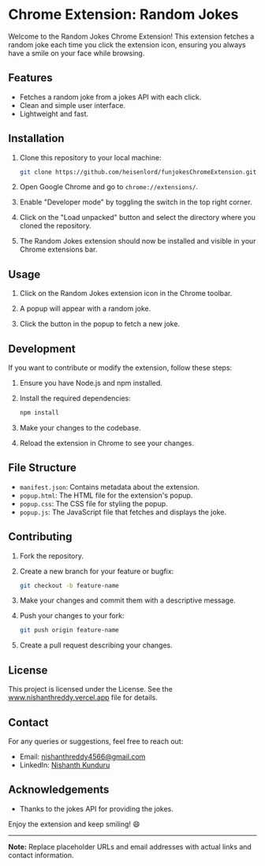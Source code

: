 # Chrome Extension: Random Jokes

Welcome to the Random Jokes Chrome Extension! This extension fetches a random joke each time you click the extension icon, ensuring you always have a smile on your face while browsing.

## Features

- Fetches a random joke from a jokes API with each click.
- Clean and simple user interface.
- Lightweight and fast.

## Installation

1. Clone this repository to your local machine:

    ```bash
    git clone https://github.com/heisenlord/funjokesChromeExtension.git
    ```

2. Open Google Chrome and go to `chrome://extensions/`.

3. Enable "Developer mode" by toggling the switch in the top right corner.

4. Click on the "Load unpacked" button and select the directory where you cloned the repository.

5. The Random Jokes extension should now be installed and visible in your Chrome extensions bar.

## Usage

1. Click on the Random Jokes extension icon in the Chrome toolbar.

2. A popup will appear with a random joke.

3. Click the button in the popup to fetch a new joke.

## Development

If you want to contribute or modify the extension, follow these steps:

1. Ensure you have Node.js and npm installed.

2. Install the required dependencies:

    ```bash
    npm install
    ```

3. Make your changes to the codebase.

4. Reload the extension in Chrome to see your changes.

## File Structure

- `manifest.json`: Contains metadata about the extension.
- `popup.html`: The HTML file for the extension's popup.
- `popup.css`: The CSS file for styling the popup.
- `popup.js`: The JavaScript file that fetches and displays the joke.

## Contributing

1. Fork the repository.

2. Create a new branch for your feature or bugfix:

    ```bash
    git checkout -b feature-name
    ```

3. Make your changes and commit them with a descriptive message.

4. Push your changes to your fork:

    ```bash
    git push origin feature-name
    ```

5. Create a pull request describing your changes.

## License

This project is licensed under the License. See the www.nishanthreddy.vercel.app file for details.

## Contact

For any queries or suggestions, feel free to reach out:

- Email: nishanthreddy4566@gmail.com
- LinkedIn: [Nishanth Kunduru](https://www.linkedin.com/in/nishanthkunduru/)

## Acknowledgements

- Thanks to the jokes API for providing the jokes.

Enjoy the extension and keep smiling! 😄

---

**Note:** Replace placeholder URLs and email addresses with actual links and contact information.
